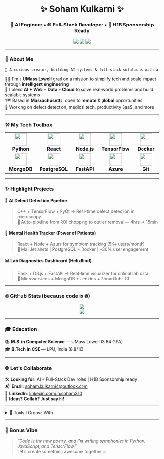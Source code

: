 <!-- Profile Header -->
<h1 align="center">✨ Soham Kulkarni ✨</h1>
<h3 align="center">🧠 AI Engineer • 🌐 Full-Stack Developer • 🛂 H1B Sponsorship Ready</h3>

<p align="center">
  <a href="mailto:soham.kulkarni4@outlook.com"><img src="https://img.shields.io/badge/Email-D14836?style=for-the-badge&logo=gmail&logoColor=white"/></a>
  <a href="https://www.linkedin.com/in/soham310/"><img src="https://img.shields.io/badge/LinkedIn-blue?style=for-the-badge&logo=linkedin&logoColor=white" /></a>
  <a href="https://github.com/kulkarnisoham"><img src="https://img.shields.io/badge/GitHub-171515?style=for-the-badge&logo=github&logoColor=white" /></a>
</p>

---

### 🌈 About Me

```diff
💬 A curious creator, building AI systems & full-stack solutions with a human touch
```

🧑‍💻 I'm a **UMass Lowell** grad on a mission to simplify tech and scale impact through **intelligent engineering**  
🧩 I blend **AI + Web + Data + Cloud** to solve real-world problems and build scalable systems  
🗺️ Based in **Massachusetts**, open to **remote** & **global** opportunities  
🤖 Working on defect detection, medical tech, productivity SaaS, and more  

---

### ⚒️ My Tech Toolbox

<div align="center">

<table>
<tr>
<td align="center" width="130">
  <img src="https://cdn.simpleicons.org/python/3776AB" width="40"/><br><b>Python</b>
</td>
<td align="center" width="130">
  <img src="https://cdn.simpleicons.org/react/61DAFB" width="40"/><br><b>React</b>
</td>
<td align="center" width="130">
  <img src="https://cdn.simpleicons.org/node.js/339933" width="40"/><br><b>Node.js</b>
</td>
<td align="center" width="130">
  <img src="https://cdn.simpleicons.org/tensorflow/FF6F00" width="40"/><br><b>TensorFlow</b>
</td>
<td align="center" width="130">
  <img src="https://cdn.simpleicons.org/docker/2496ED" width="40"/><br><b>Docker</b>
</td>
</tr>
<tr>
<td align="center" width="130">
  <img src="https://cdn.simpleicons.org/mongodb/47A248" width="40"/><br><b>MongoDB</b>
</td>
<td align="center" width="130">
  <img src="https://cdn.simpleicons.org/postgresql/336791" width="40"/><br><b>PostgreSQL</b>
</td>
<td align="center" width="130">
  <img src="https://cdn.simpleicons.org/fastapi/009688" width="40"/><br><b>FastAPI</b>
</td>
<td align="center" width="130">
  <img src="https://cdn.simpleicons.org/azure/0078D4" width="40"/><br><b>Azure</b>
</td>
<td align="center" width="130">
  <img src="https://cdn.simpleicons.org/git/DE4C36" width="40"/><br><b>Git</b>
</td>
</tr>
</table>

</div>

---

### ✨ Highlight Projects

#### 🔬 AI Defect Detection Pipeline
> C++ + TensorFlow + PyQt → Real-time defect detection in microscopy  
> 🧠 Auto-pipeline from ROI chopping to outlier removal — 4hrs → 15min

#### 🧠 Mental Health Tracker (Power of Patients)
> React + Node + Azure for symptom tracking (5K+ users/month)  
> 📲 MailJet alerts | PostgreSQL + Docker | +30% user engagement

#### 📊 Lab Diagnostics Dashboard (HelixBind)
> Flask + D3.js + FastAPI → Real-time visualizer for critical lab data  
> 🔗 Microservices + MongoDB + Jenkins + SonarQube CI

---

### 🔥 GitHub Stats (because code is 🔥)

<p align="center">
  <img src="https://github-readme-stats.vercel.app/api?username=kulkarnisoham&show_icons=true&theme=highcontrast" />
  <br/>
  <img src="https://github-readme-streak-stats.herokuapp.com/?user=kulkarnisoham&theme=radical" />
</p>

---

### 🎓 Education

📚 **M.S. in Computer Science** — UMass Lowell (3.64 GPA)  
🎓 **B.Tech in CSE** — LPU, India (8.8/10)

---

### 🌐 Let's Collaborate

🛠️ **Looking for**: AI + Full-Stack Dev roles | H1B Sponsorship ready  
📬 **Email**: soham.kulkarni4@outlook.com  
🔗 **LinkedIn**: [linkedin.com/in/soham310](https://www.linkedin.com/in/soham310)  
🧠 **Ideas? Collab? Just say hi!**

---

<details>
<summary>🧰 Tools I Groove With</summary>
<br>

![Python](https://img.shields.io/badge/-Python-FFD43B?style=for-the-badge&logo=python&logoColor=blue)
![React](https://img.shields.io/badge/-React-61DAFB?style=for-the-badge&logo=react&logoColor=black)
![Node.js](https://img.shields.io/badge/-Node.js-339933?style=for-the-badge&logo=nodedotjs&logoColor=white)
![Docker](https://img.shields.io/badge/-Docker-2496ED?style=for-the-badge&logo=docker&logoColor=white)
![MongoDB](https://img.shields.io/badge/-MongoDB-47A248?style=for-the-badge&logo=mongodb&logoColor=white)
![Azure](https://img.shields.io/badge/-Azure-0078D4?style=for-the-badge&logo=microsoftazure&logoColor=white)
![GitHub Actions](https://img.shields.io/badge/-GitHub_Actions-2088FF?style=for-the-badge&logo=githubactions&logoColor=white)
![PostgreSQL](https://img.shields.io/badge/-PostgreSQL-336791?style=for-the-badge&logo=postgresql&logoColor=white)

</details>

---

### 🪩 Bonus Vibe

> _“Code is the new poetry, and I’m writing symphonies in Python, JavaScript, and TensorFlow.”_  
> Let’s create something awesome together 💥
